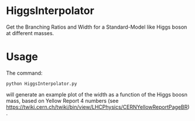 # HiggsInterpolator

Get the Branching Ratios and Width for a Standard-Model like Higgs boson at different masses.

# Usage

The command: 

```python HiggsInterpolator.py```

will generate an example plot of the width as a function of the Higgs boosn mass, based on Yellow Report 4 numbers (see https://twiki.cern.ch/twiki/bin/view/LHCPhysics/CERNYellowReportPageBR).
